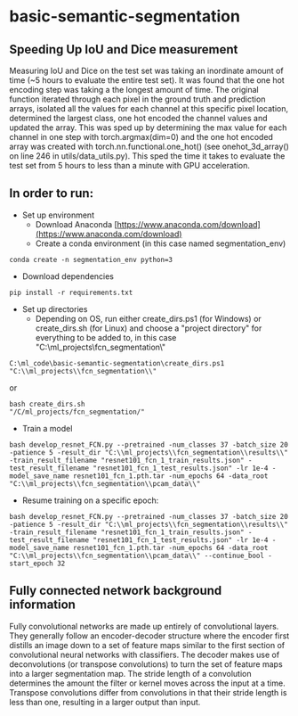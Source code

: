 # basic-semantic-segmentation

Speeding Up IoU and Dice measurement
---------------------------------------------------------------------------------------------------------------------------------------------------------------------

Measuring IoU and Dice on the test set was taking an inordinate amount of time (~5 hours to evaluate the entire test set). It was found that the one hot encoding step was taking a the longest amount of time. The original function iterated through each pixel in the ground truth and prediction arrays, isolated all the values for each channel at this specific pixel location, determined the largest class, one hot encoded the channel values and updated the array. This was sped up by determining the max value for each channel in one step with torch.argmax(dim=0) and the one hot encoded array was created with torch.nn.functional.one_hot() (see onehot_3d_array() on line 246 in utils/data_utils.py). This sped the time it takes to evaluate the test set from 5 hours to less than a minute with GPU acceleration.

 In order to run:
---------------------------------------------------------------------------------------------------------------------------------------------------------------------
- Set up environment 
  - Download Anaconda [https://www.anaconda.com/download](https://www.anaconda.com/download)
  - Create a conda environment (in this case named segmentation_env)
```
conda create -n segmentation_env python=3
```
  - Download dependencies
```
pip install -r requirements.txt
```
  - Set up directories
    - Depending on OS, run either create_dirs.ps1 (for Windows) or create_dirs.sh (for Linux) and choose a "project directory" for everything to be added to, in this case "C:\\ml_projects\\fcn_segmentation\\"
```
C:\ml_code\basic-semantic-segmentation\create_dirs.ps1 "C:\\ml_projects\\fcn_segmentation\\"
```
or  
```
bash create_dirs.sh
"/C/ml_projects/fcn_segmentation/"
```
- Train a model
 ```
bash develop_resnet_FCN.py --pretrained -num_classes 37 -batch_size 20 -patience 5 -result_dir "C:\\ml_projects\\fcn_segmentation\\results\\" -train_result_filename "resnet101_fcn_1_train_results.json" -test_result_filename "resnet101_fcn_1_test_results.json" -lr 1e-4 -model_save_name resnet101_fcn_1.pth.tar -num_epochs 64 -data_root "C:\\ml_projects\\fcn_segmentation\\pcam_data\\"
```
- Resume training on a specific epoch:
```
bash develop_resnet_FCN.py --pretrained -num_classes 37 -batch_size 20 -patience 5 -result_dir "C:\\ml_projects\\fcn_segmentation\\results\\" -train_result_filename "resnet101_fcn_1_train_results.json" -test_result_filename "resnet101_fcn_1_test_results.json" -lr 1e-4 -model_save_name resnet101_fcn_1.pth.tar -num_epochs 64 -data_root "C:\\ml_projects\\fcn_segmentation\\pcam_data\\" --continue_bool -start_epoch 32
```

Fully connected network background information
---------------------------------------------------------------------------------------------------------------------------------------------------------------------

Fully convolutional networks are made up entirely of convolutional layers. They generally follow an encoder-decoder structure where the encoder first distills an image down to a set of feature maps similar to the first section of convolutional neural networks with classifiers. The decoder makes use of deconvolutions (or transpose convolutions) to turn the set of feature maps into a larger segmentation map. The stride length of a convolution determines the amount the filter or kernel moves across the input at a time. Transpose convolutions differ from convolutions in that their stride length is less than one, resulting in a larger output than input.
